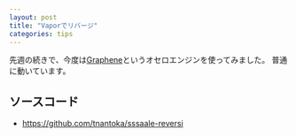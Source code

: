 ```yaml
---
layout: post
title: "Vaporでリバージ"
categories: tips
---
```


先週の続きで、今度は[Graphene](https://github.com/ysnrkdm/Graphene)というオセロエンジンを使ってみました。
普通に動いています。

## ソースコード

- <https://github.com/tnantoka/sssaale-reversi>
